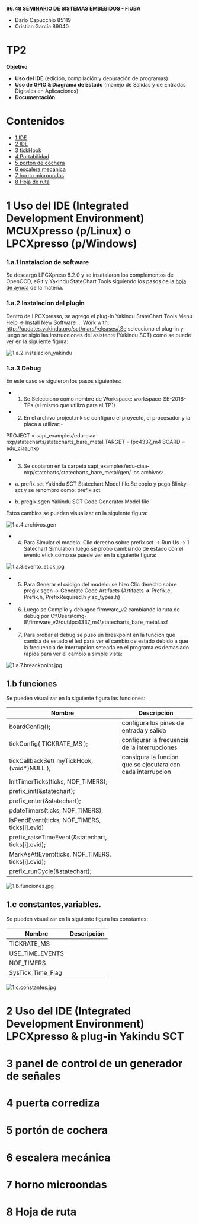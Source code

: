 ﻿**66.48 SEMINARIO DE SISTEMAS EMBEBIDOS - FIUBA**
- Darío Capucchio 85119
- Cristian García 89040
# TP2

**Objetivo**
- **Uso del IDE** (edición, compilación y depuración de programas) 
- **Uso de GPIO & Diagrama de Estado** (manejo de Salidas y de Entradas Digitales en Aplicaciones) 
- **Documentación**

# Contenidos
- [1 IDE](#1-Uso-del-IDE-(Integrated-Development-Environment)-MCUXpresso-(p/Linux)-o-LPCXpresso-(p/Windows))
- [2 IDE](#2-Uso-del-IDE-(Integrated-Development-Environment)-LPCXpresso-&-plug-in-Yakindu-SCT)
- [3 tickHook](#3-panel-de-control-de-un-generador-de-señales)
- [4 Portabilidad](#4-puerta-corrediza)
- [5 portón de cochera](#5-portón-de-cochera)
- [6 escalera mecánica ](#6-escalera-mecánica)
- [7 horno microondas](#7-horno-microondas)
- [8 Hoja de ruta](#8-hoja-de-ruta)

# 1 Uso del IDE (Integrated Development Environment) MCUXpresso (p/Linux) o LPCXpresso (p/Windows) 

### 1.a.1 Instalacion de software

Se descargó LPCXpreso 8.2.0 y se insatalaron los complementos de OpenOCD, eGit y Yakindu StateChart Tools siguiendo los pasos de la [hoja de ayuda](https://campus.fi.uba.ar/pluginfile.php/307047/mod_resource/content/5/Sistemas_Embebidos-2019_2doC-Instalacion_de_Herramientas-Cruz.pdf) de la materia.

### 1.a.2 Instalacion del plugin  

Dentro de LPCXpresso, se agrego el plug-in Yakindu StateChart Tools Menú Help → Install New Software … Work with: http://updates.yakindu.org/sct/mars/releases/.Se selecciono el plug-in y luego se sigio las instrucciones del asistente (Yakindu SCT)
como se puede ver en la siguiente figura:

![1.a.2.instalacion_yakindu](https://github.com/cristianlabo/TP2/blob/master/Imagenes/1.a.2.instalacion_yakindu.jpg)

### 1.a.3 Debug

En este caso se siguieron los pasos siguientes:

- 1. Se Selecciono como nombre de Workspace: workspace-SE-2018-TPs (el mismo que utilizó para el TP1)

- 2. En el archivo project.mk se configuro el proyecto, el procesador y la placa a utilizar:-

PROJECT = sapi_examples/edu-ciaa-nxp/statecharts/statecharts_bare_metal
TARGET = lpc4337_m4
BOARD = edu_ciaa_nxp

- 3. Se copiaron en la carpeta sapi_examples/edu-ciaa-nxp/statcharts/statecharts_bare_metal/gen/ los
archivos:

- a. prefix.sct Yakindu SCT Statechart Model file.Se copio y pego Blinky.-sct y  se renombro como: prefix.sct
- b. pregix.sgen Yakindu SCT Code Generator Model file

Estos cambios se pueden visualizar en la siguiente figura:


![1.a.4.archivos.gen](https://github.com/cristianlabo/TP2/blob/master/Imagenes/1.a.4.archivos.gen.jpg)


- 4. Para Simular el modelo: Clic derecho sobre prefix.sct -> Run Us -> 1 Satechart Simulation luego se probo cambiando de estado con el evento etick como se puede ver en la siguiente figura:

![1.a.3.evento_etick.jpg](https://github.com/cristianlabo/TP2/blob/master/Imagenes/1.a.3.evento_etick.jpg)

- 5. Para Generar el código del modelo: se hizo Clic derecho sobre pregix.sgen -> Generate Code Artifacts (Artifacts =>
Prefix.c, Prefix.h, PrefixRequired.h y sc_types.h)

- 6. Luego se Compilo y debugeo firmware_v2 cambiando la ruta de debug por C:\Users\cmg-8\firmware_v2\out\lpc4337_m4\statecharts_bare_metal.axf

- 7. Para probar el debug se puso un breakpoint en la funcion que cambia de estado el led para ver el cambio de estado debido a que la frecuencia de interrupcion seteada en el programa es demasiado rapida para ver el cambio a simple vista:

![1.a.7.breackpoint.jpg](https://github.com/cristianlabo/TP2/blob/master/Imagenes/1.a.7.breackpoint.jpg)


## 1.b funciones 

Se pueden visualizar en la siguiente figura las funciones:


| Nombre | Descripción |
| ------ | ----------- |
|  boardConfig(); | configura los pines de entrada y salida    |
|  tickConfig( TICKRATE_MS );  | configurar la frecuencia de la interrupciones    |
|  tickCallbackSet( myTickHook, (void*)NULL );  | consigura la funcion que se ejecutara con cada interrupcion    |
|  InitTimerTicks(ticks, NOF_TIMERS); |     |
|  prefix_init(&statechart);  |     |
|  prefix_enter(&statechart);   |     |
|  pdateTimers(ticks, NOF_TIMERS);  |     |
|  IsPendEvent(ticks, NOF_TIMERS, ticks[i].evid)       |     |
|  prefix_raiseTimeEvent(&statechart, ticks[i].evid);   |     |
|  MarkAsAttEvent(ticks, NOF_TIMERS, ticks[i].evid);   |     |
|  prefix_runCycle(&statechart);   |     |


![1.b.funciones.jpg](https://github.com/cristianlabo/TP2/blob/master/Imagenes/1.b.funciones.jpg)

## 1.c constantes,variables.

Se pueden visualizar en la siguiente figura las constantes:

| Nombre | Descripción |
| ------ | ----------- |
|  TICKRATE_MS   |     |
|  USE_TIME_EVENTS  |     |
|  NOF_TIMERS  |     |
|  SysTick_Time_Flag  |     |


![1.c.constantes.jpg](https://github.com/cristianlabo/TP2/blob/master/Imagenes/1.c.constantes.jpg)

# 2 Uso del IDE (Integrated Development Environment) LPCXpresso & plug-in Yakindu SCT

# 3 panel de control de un generador de señales

# 4 puerta corrediza

# 5 portón de cochera

# 6 escalera mecánica 

# 7 horno microondas

# 8 Hoja de ruta
